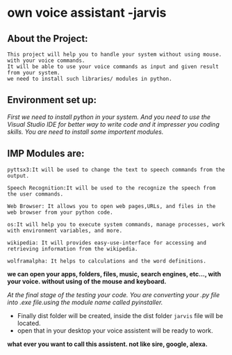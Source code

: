 # own voice assistant -jarvis
## About the Project:
    This project will help you to handle your system without using mouse. with your voice commands.
    It will be able to use your voice commands as input and given result from your system.
    we need to install such libraries/ modules in python.
## Environment set up:
*First we need to install python in your system.
And you need to use the Visual Studio IDE for better way to write code and it impresser you coding skills.
You are need to install some importent modules.*
## IMP Modules are:
`pyttsx3:It will be used to change the text to speech commands from the output.`

`Speech Recognition:It will be used to the recognize the speech from the user commands.`

`Web Browser: It allows you to open web pages,URLs, and files in the web browser from your python code.`

`os:It will help you to execute system commands, manage processes, work with environment variables, and more.`

`wikipedia: It will provides easy-use-interface for accessing and retrieving information from the wikipedia.`

`wolframalpha: It helps to calculations and the word definitions.`

**we can open your apps, folders, files, music, search engines, etc..., with your voice. without using of the mouse and keyboard.**

*At the final stage of the testing your code. You are converting your .py file into .exe file.using the module name called pyinstaller.*

* Finally dist folder will be created, inside the dist folder `jarvis` file will be located.
* open that in your desktop your voice assistent will be ready to work.

**what ever you want to call this assistent. not like sire, google, alexa.**





